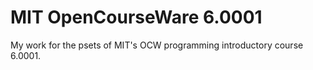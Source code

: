 # MIT OpenCourseWare 6.0001

My work for the psets of MIT's OCW programming introductory course 6.0001.
